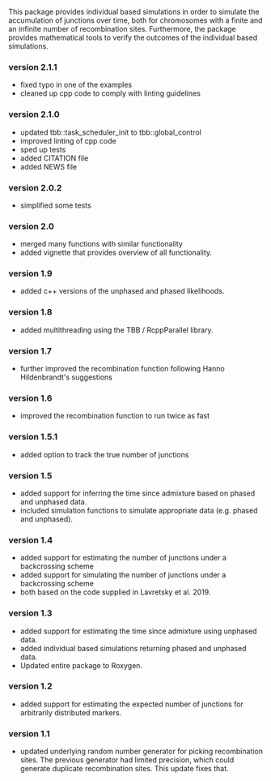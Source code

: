 This package provides individual based simulations in order to simulate the
accumulation of junctions over time, both for chromosomes with a finite and an
infinite number of recombination sites. Furthermore, the package provides
mathematical tools to verify the outcomes of the individual based simulations.

### version 2.1.1
- fixed typo in one of the examples
- cleaned up cpp code to comply with linting guidelines

### version 2.1.0
- updated tbb::task_scheduler_init to tbb::global_control 
- improved linting of cpp code
- sped up tests
- added CITATION file
- added NEWS file

### version 2.0.2
- simplified some tests  

### version 2.0
- merged many functions with similar functionality
- added vignette that provides overview of all functionality.  

### version 1.9
- added c++ versions of the unphased and phased likelihoods.  

### version 1.8
- added multithreading using the TBB / RcppParallel library.  

### version 1.7
- further improved the recombination function following Hanno Hildenbrandt's 
suggestions  

### version 1.6
- improved the recombination function to run twice as fast  

### version 1.5.1
- added option to track the true number of junctions  

### version 1.5
- added support for inferring the time since admixture based on phased and
unphased data. 
- included simulation functions to simulate appropriate data (e.g. phased and
unphased).  

### version 1.4
- added support for estimating the number of junctions under a backcrossing
scheme
- added support for simulating the number of junctions under a backcrossing
scheme
- both based on the code supplied in Lavretsky et al. 2019.  

### version 1.3
- added support for estimating the time since admixture using unphased data.  
- added individual based simulations returning phased and unphased data.  
- Updated entire package to Roxygen.  

### version 1.2
- added support for estimating the expected number of junctions for
arbitrarily distributed markers.  

### version 1.1 
- updated underlying random number generator for picking recombination sites. 
The previous generator had limited precision, which could generate duplicate
recombination sites. This update fixes that.
